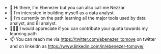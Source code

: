 - 👋 Hi there, I’m Ebenezer but you can also call me Nezzar
- 👀 I’m interested in building myself as a data analyst.
- 🌱 I’m currently on the path learning all the major tools used by data analyst, and BI analyst.
- 🚴🏼‍♀️ I would appreciate if you can contribute your quota towards my learning path
- 📫 You can reach me via https://twitter.com/ebenezer_tomoye on twitter and on linkeldn as https://www.linkedin.com/in/ebenezer-tomoye/

<!---
N3zzar/N3zzar is a ✨ special ✨ repository because its `README.md` (this file) appears on your GitHub profile.
You can click the Preview link to take a look at your changes.
--->
